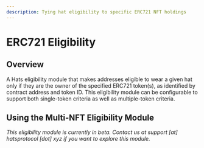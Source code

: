 ```yaml
---
description: Tying hat eligibility to specific ERC721 NFT holdings
---
```


# ERC721 Eligibility

## **Overview**

A Hats eligibility module that makes addresses eligible to wear a given hat only if they are the owner of the specified ERC721 token(s), as identified by contract address and token ID. This eligibility module can be configurable to support both single-token criteria as well as multiple-token criteria.

## **Using the Multi-NFT Eligibility Module**

_This eligibility module is currently in beta. Contact us at support \[at] hatsprotocol \[dot] xyz if you want to explore this module._
